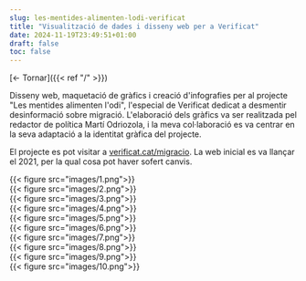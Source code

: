 ```yaml
---
slug: les-mentides-alimenten-lodi-verificat
title: "Visualització de dades i disseny web per a Verificat"
date: 2024-11-19T23:49:51+01:00
draft: false
toc: false
---
```


[<- Tornar]({{< ref "/" >}})

Disseny web, maquetació de gràfics i creació d'infografies per al projecte "Les mentides alimenten l'odi", l'especial de Verificat dedicat a desmentir desinformació sobre migració. L'elaboració dels gràfics va ser realitzada pel redactor de política Martí Odriozola, i la meva col·laboració es va centrar en la seva adaptació a la identitat gràfica del projecte.

El projecte es pot visitar a [verificat.cat/migracio](https://www.verificat.cat/migracio/). La web inicial es va llançar el 2021, per la qual cosa pot haver sofert canvis.

<div class="grid grid-cols-1 md:grid-cols-2 gap-4">
    <div>{{< figure src="images/1.png">}}</div>
    <div>{{< figure src="images/2.png">}}</div>
    <div>{{< figure src="images/3.png">}}</div>
    <div>{{< figure src="images/4.png">}}</div>
    <div>{{< figure src="images/5.png">}}</div>
    <div>{{< figure src="images/6.png">}}</div>
    <div>{{< figure src="images/7.png">}}</div>
    <div>{{< figure src="images/8.png">}}</div>
    <div>{{< figure src="images/9.png">}}</div>
    <div>{{< figure src="images/10.png">}}</div>
</div>

